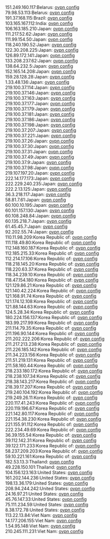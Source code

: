 151.249.160.117:Belarus: [ovpn config](vpn/151_249_160_117.ovpn)  
79.98.53.113:Belarus: [ovpn config](vpn/79_98_53_113.ovpn)  
191.37.168.115:Brazil: [ovpn config](vpn/191_37_168_115.ovpn)  
103.165.167.112:India: [ovpn config](vpn/103_165_167_112.ovpn)  
106.163.185.210:Japan: [ovpn config](vpn/106_163_185_210.ovpn)  
111.217.52.62:Japan: [ovpn config](vpn/111_217_52_62.ovpn)  
111.99.154.50:Japan: [ovpn config](vpn/111_99_154_50.ovpn)  
118.240.190.52:Japan: [ovpn config](vpn/118_240_190_52.ovpn)  
122.30.208.225:Japan: [ovpn config](vpn/122_30_208_225.ovpn)  
126.89.172.141:Japan: [ovpn config](vpn/126_89_172_141.ovpn)  
133.208.237.62:Japan: [ovpn config](vpn/133_208_237_62.ovpn)  
138.64.232.5:Japan: [ovpn config](vpn/138_64_232_5.ovpn)  
152.165.14.208:Japan: [ovpn config](vpn/152_165_14_208.ovpn)  
159.28.128.28:Japan: [ovpn config](vpn/159_28_128_28.ovpn)  
1.33.48.136:Japan: [ovpn config](vpn/1_33_48_136.ovpn)  
219.100.37.114:Japan: [ovpn config](vpn/219_100_37_114.ovpn)  
219.100.37.146:Japan: [ovpn config](vpn/219_100_37_146.ovpn)  
219.100.37.163:Japan: [ovpn config](vpn/219_100_37_163.ovpn)  
219.100.37.177:Japan: [ovpn config](vpn/219_100_37_177.ovpn)  
219.100.37.179:Japan: [ovpn config](vpn/219_100_37_179.ovpn)  
219.100.37.181:Japan: [ovpn config](vpn/219_100_37_181.ovpn)  
219.100.37.186:Japan: [ovpn config](vpn/219_100_37_186.ovpn)  
219.100.37.198:Japan: [ovpn config](vpn/219_100_37_198.ovpn)  
219.100.37.207:Japan: [ovpn config](vpn/219_100_37_207.ovpn)  
219.100.37.221:Japan: [ovpn config](vpn/219_100_37_221.ovpn)  
219.100.37.26:Japan: [ovpn config](vpn/219_100_37_26.ovpn)  
219.100.37.30:Japan: [ovpn config](vpn/219_100_37_30.ovpn)  
219.100.37.31:Japan: [ovpn config](vpn/219_100_37_31.ovpn)  
219.100.37.49:Japan: [ovpn config](vpn/219_100_37_49.ovpn)  
219.100.37.9:Japan: [ovpn config](vpn/219_100_37_9.ovpn)  
219.100.37.98:Japan: [ovpn config](vpn/219_100_37_98.ovpn)  
219.107.197.20:Japan: [ovpn config](vpn/219_107_197_20.ovpn)  
222.14.177.173:Japan: [ovpn config](vpn/222_14_177_173.ovpn)  
222.229.240.235:Japan: [ovpn config](vpn/222_229_240_235.ovpn)  
222.2.13.125:Japan: [ovpn config](vpn/222_2_13_125.ovpn)  
36.3.218.117:Japan: [ovpn config](vpn/36_3_218_117.ovpn)  
58.81.7.61:Japan: [ovpn config](vpn/58_81_7_61.ovpn)  
60.100.10.195:Japan: [ovpn config](vpn/60_100_10_195.ovpn)  
60.101.157.130:Japan: [ovpn config](vpn/60_101_157_130.ovpn)  
60.108.248.84:Japan: [ovpn config](vpn/60_108_248_84.ovpn)  
60.135.218.7:Japan: [ovpn config](vpn/60_135_218_7.ovpn)  
61.45.45.7:Japan: [ovpn config](vpn/61_45_45_7.ovpn)  
92.202.55.74:Japan: [ovpn config](vpn/92_202_55_74.ovpn)  
110.11.98.209:Korea Republic of: [ovpn config](vpn/110_11_98_209.ovpn)  
111.118.49.80:Korea Republic of: [ovpn config](vpn/111_118_49_80.ovpn)  
112.148.160.187:Korea Republic of: [ovpn config](vpn/112_148_160_187.ovpn)  
112.185.215.33:Korea Republic of: [ovpn config](vpn/112_185_215_33.ovpn)  
112.214.17.106:Korea Republic of: [ovpn config](vpn/112_214_17_106.ovpn)  
118.218.145.20:Korea Republic of: [ovpn config](vpn/118_218_145_20.ovpn)  
118.220.63.37:Korea Republic of: [ovpn config](vpn/118_220_63_37.ovpn)  
118.34.239.10:Korea Republic of: [ovpn config](vpn/118_34_239_10.ovpn)  
118.47.154.180:Korea Republic of: [ovpn config](vpn/118_47_154_180.ovpn)  
121.129.86.21:Korea Republic of: [ovpn config](vpn/121_129_86_21.ovpn)  
121.140.42.224:Korea Republic of: [ovpn config](vpn/121_140_42_224.ovpn)  
121.168.91.74:Korea Republic of: [ovpn config](vpn/121_168_91_74.ovpn)  
121.174.12.108:Korea Republic of: [ovpn config](vpn/121_174_12_108.ovpn)  
121.88.144.63:Korea Republic of: [ovpn config](vpn/121_88_144_63.ovpn)  
124.5.28.34:Korea Republic of: [ovpn config](vpn/124_5_28_34.ovpn)  
180.224.156.137:Korea Republic of: [ovpn config](vpn/180_224_156_137.ovpn)  
183.99.217.99:Korea Republic of: [ovpn config](vpn/183_99_217_99.ovpn)  
211.114.79.35:Korea Republic of: [ovpn config](vpn/211_114_79_35.ovpn)  
211.196.90.144:Korea Republic of: [ovpn config](vpn/211_196_90_144.ovpn)  
211.202.222.206:Korea Republic of: [ovpn config](vpn/211_202_222_206.ovpn)  
211.217.213.238:Korea Republic of: [ovpn config](vpn/211_217_213_238.ovpn)  
211.226.185.142:Korea Republic of: [ovpn config](vpn/211_226_185_142.ovpn)  
211.34.223.156:Korea Republic of: [ovpn config](vpn/211_34_223_156.ovpn)  
211.51.219.131:Korea Republic of: [ovpn config](vpn/211_51_219_131.ovpn)  
211.58.160.44:Korea Republic of: [ovpn config](vpn/211_58_160_44.ovpn)  
218.233.180.172:Korea Republic of: [ovpn config](vpn/218_233_180_172.ovpn)  
218.238.107.34:Korea Republic of: [ovpn config](vpn/218_238_107_34.ovpn)  
218.38.143.217:Korea Republic of: [ovpn config](vpn/218_38_143_217.ovpn)  
218.39.17.207:Korea Republic of: [ovpn config](vpn/218_39_17_207.ovpn)  
219.240.104.192:Korea Republic of: [ovpn config](vpn/219_240_104_192.ovpn)  
219.249.26.11:Korea Republic of: [ovpn config](vpn/219_249_26_11.ovpn)  
220.117.41.243:Korea Republic of: [ovpn config](vpn/220_117_41_243.ovpn)  
220.119.196.67:Korea Republic of: [ovpn config](vpn/220_119_196_67.ovpn)  
221.142.80.117:Korea Republic of: [ovpn config](vpn/221_142_80_117.ovpn)  
221.154.38.230:Korea Republic of: [ovpn config](vpn/221_154_38_230.ovpn)  
221.155.91.112:Korea Republic of: [ovpn config](vpn/221_155_91_112.ovpn)  
222.234.49.69:Korea Republic of: [ovpn config](vpn/222_234_49_69.ovpn)  
36.39.155.54:Korea Republic of: [ovpn config](vpn/36_39_155_54.ovpn)  
39.112.142.31:Korea Republic of: [ovpn config](vpn/39_112_142_31.ovpn)  
39.122.171.233:Korea Republic of: [ovpn config](vpn/39_122_171_233.ovpn)  
58.237.209.203:Korea Republic of: [ovpn config](vpn/58_237_209_203.ovpn)  
59.10.221.161:Korea Republic of: [ovpn config](vpn/59_10_221_161.ovpn)  
182.53.13.3:Thailand: [ovpn config](vpn/182_53_13_3.ovpn)  
49.228.150.101:Thailand: [ovpn config](vpn/49_228_150_101.ovpn)  
104.156.123.163:United States: [ovpn config](vpn/104_156_123_163.ovpn)  
161.202.144.236:United States: [ovpn config](vpn/161_202_144_236.ovpn)  
198.13.36.179:United States: [ovpn config](vpn/198_13_36_179.ovpn)  
208.94.244.242:United States: [ovpn config](vpn/208_94_244_242.ovpn)  
24.16.97.21:United States: [ovpn config](vpn/24_16_97_21.ovpn)  
45.76.147.33:United States: [ovpn config](vpn/45_76_147_33.ovpn)  
75.111.234.59:United States: [ovpn config](vpn/75_111_234_59.ovpn)  
8.38.172.78:United States: [ovpn config](vpn/8_38_172_78.ovpn)  
113.22.13.84:Viet Nam: [ovpn config](vpn/113_22_13_84.ovpn)  
14.177.206.155:Viet Nam: [ovpn config](vpn/14_177_206_155.ovpn)  
1.54.95.148:Viet Nam: [ovpn config](vpn/1_54_95_148.ovpn)  
210.245.111.231:Viet Nam: [ovpn config](vpn/210_245_111_231.ovpn)  
